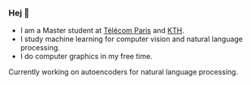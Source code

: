 ### Hej 👋
- I am a Master student at [Télécom Paris](https://www.telecom-paris.fr/en/home) and [KTH](https://www.kth.se/en).
- I study machine learning for computer vision and natural language processing.
- I do computer graphics in my free time. 

Currently working on autoencoders for natural language processing.
